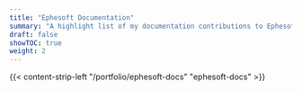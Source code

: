 ```yaml
---
title: "Ephesoft Documentation"
summary: "A highlight list of my documentation contributions to Ephesoft, an IDP startup."
draft: false
showTOC: true
weight: 2
---
```

{{< content-strip-left "/portfolio/ephesoft-docs" "ephesoft-docs" >}}

